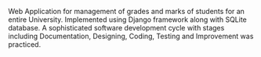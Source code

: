 Web Application for management of grades and marks of students for an entire University.
Implemented using Django framework along with SQLite database.
A sophisticated software development cycle with stages including Documentation, Designing, Coding, Testing and Improvement was practiced.
